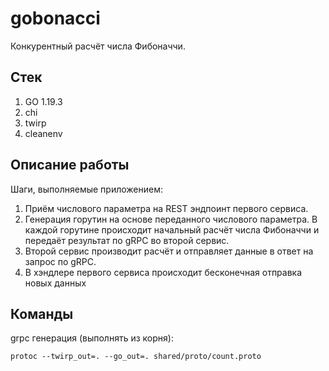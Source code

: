 # gobonacci

Конкурентный расчёт числа Фибоначчи.

## Стек

1. GO 1.19.3
2. chi
3. twirp
4. cleanenv

## Описание работы

Шаги, выполняемые приложением:

1. Приём числового параметра на REST эндпоинт первого сервиса.
2. Генерация горутин на основе переданного числового параметра. В каждой горутине происходит начальный расчёт числа Фибоначчи и передаёт результат по gRPC во второй сервис.
3. Второй сервис производит расчёт и отправляет данные в ответ на запрос по gRPC.
4. В хэндлере первого сервиса происходит бесконечная отправка новых данных

## Команды

grpc генерация (выполнять из корня):

```shell
protoc --twirp_out=. --go_out=. shared/proto/count.proto
```
